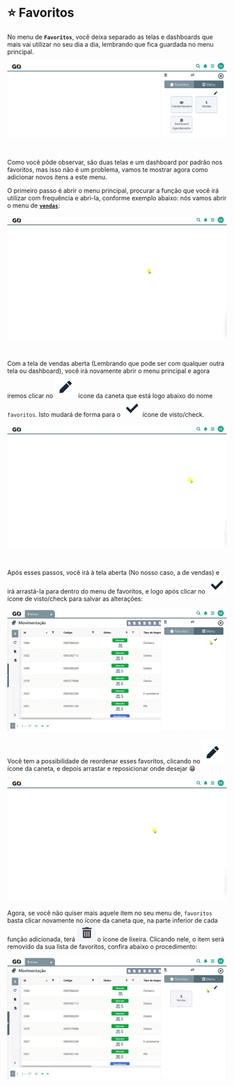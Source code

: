 # ⭐ Favoritos

No menu de **`Favoritos`**, você deixa separado as telas e dashboards que mais vai utilizar no seu dia a dia, lembrando que fica guardada no menu principal.

![](/erp-v2/assets/menu_favoritos.png)

<br>

Como você pôde observar, são duas telas e um dashboard por padrão nos favoritos, mas isso não é um problema, vamos te mostrar agora como adicionar novos itens a este menu.

O primeiro passo é abrir o menu principal, procurar a função que você irá utilizar com frequência e abri-la, conforme exemplo abaixo: nós vamos abrir o menu de **[`vendas`](/erp-v2/funcionalidades/vendas.md)**:

![](/erp-v2/assets/menu_favoritos_abrir_item.gif)

<br>

Com a tela de vendas aberta (Lembrando que pode ser com qualquer outra tela ou dashboard), você irá novamente abrir o menu principal e agora iremos clicar no <img src="/erp-v2/assets/icone_caneta_favoritos.png" alt="" data-size="line"> ícone da caneta que está logo abaixo do nome `favoritos`. Isto mudará de forma para o <img src="/erp-v2/assets/icone_visto_favoritos.png" alt="" data-size="line"> ícone de visto/check. 

![](/erp-v2/assets/menu_favoritos_editar.gif)

<br>

Após esses passos, você irá à tela aberta (No nosso caso, a de vendas) e irá arrastá-la para dentro do menu de favoritos, e logo após clicar no <img src="/erp-v2/assets/icone_visto_favoritos.png" alt="" data-size="line"> ícone de visto/check para salvar as alterações:

![](/erp-v2/assets/menu_favoritos_salvar.gif)

Você tem a possibilidade de reordenar esses favoritos, clicando no <img src="/erp-v2/assets/icone_caneta_favoritos.png" alt="" data-size="line"> ícone da caneta, e depois arrastar e reposicionar onde desejar 😁

![](/erp-v2/assets/menu_favoritos_reordenar.gif)

Agora, se você não quiser mais aquele item no seu menu de, `favoritos` basta clicar novamente no ícone da caneta que, na parte inferior de cada função adicionada, terá <img src="/erp-v2/assets/icone_lixeira_favoritos.png" alt="" data-size="line"> o ícone de lixeira. Clicando nele, o item será removido da sua lista de favoritos, confira abaixo o procedimento:

![](/erp-v2/assets/menu_favoritos_excluir.gif)